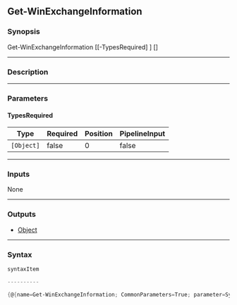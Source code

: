 Get-WinExchangeInformation
--------------------------

### Synopsis

Get-WinExchangeInformation [[-TypesRequired] <Object>] [<CommonParameters>]

---

### Description

---

### Parameters
#### **TypesRequired**

|Type      |Required|Position|PipelineInput|
|----------|--------|--------|-------------|
|`[Object]`|false   |0       |false        |

---

### Inputs
None

---

### Outputs
* [Object](https://learn.microsoft.com/en-us/dotnet/api/System.Object)

---

### Syntax
```PowerShell
syntaxItem
```
```PowerShell
----------
```
```PowerShell
{@{name=Get-WinExchangeInformation; CommonParameters=True; parameter=System.Object[]}}
```
